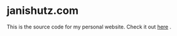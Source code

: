 # janishutz.com

This is the source code for my personal website. Check it out [here](https://janishutz.com) .
